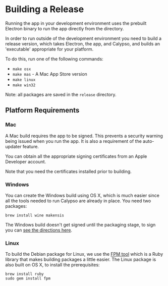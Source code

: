 # Building a Release

Running the app in your development environment uses the prebuilt Electron binary to run the app directly from the directory.

In order to run outside of the development environment you need to build a release version, which takes Electron, the app, and Calypso, and builds an 'executable' appropriate for your platform.

To do this, run one of the following commands:

* `make osx`
* `make mas` - A Mac App Store version
* `make linux`
* `make win32`

Note: all packages are saved in the `release` directory.

## Platform Requirements

### Mac

A Mac build requires the app to be signed. This prevents a security warning being issued when you run the app. It is also a requirement of the auto-updater feature.

You can obtain all the appropriate signing certificates from an Apple Developer account.

Note that you need the certificates installed prior to building.

### Windows

You can create the Windows build using OS X, which is much easier since all the tools needed to run Calypso are already in place. You need two packages:

`brew install wine makensis`

The Windows build doesn't get signed until the packaging stage, to sign you can [see the directions here](https://mkaz.wordpress.com/2015/12/09/code-signing-a-windows-application/).

### Linux

To build the Debian package for Linux, we use the [FPM tool](https://github.com/jordansissel/fpm/wiki) which is a Ruby library that makes building packages a little easier. The Linux package is also built on OS X, to install the prerequisites:

```
brew install ruby
sudo gem install fpm
```
